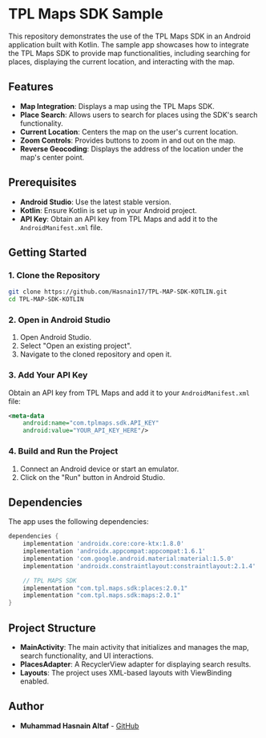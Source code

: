 # TPL Maps SDK Sample

This repository demonstrates the use of the TPL Maps SDK in an Android application built with Kotlin. The sample app showcases how to integrate the TPL Maps SDK to provide map functionalities, including searching for places, displaying the current location, and interacting with the map.

## Features

- **Map Integration**: Displays a map using the TPL Maps SDK.
- **Place Search**: Allows users to search for places using the SDK's search functionality.
- **Current Location**: Centers the map on the user's current location.
- **Zoom Controls**: Provides buttons to zoom in and out on the map.
- **Reverse Geocoding**: Displays the address of the location under the map's center point.

## Prerequisites

- **Android Studio**: Use the latest stable version.
- **Kotlin**: Ensure Kotlin is set up in your Android project.
- **API Key**: Obtain an API key from TPL Maps and add it to the `AndroidManifest.xml` file.

## Getting Started

### 1. Clone the Repository

```bash
git clone https://github.com/Hasnain17/TPL-MAP-SDK-KOTLIN.git
cd TPL-MAP-SDK-KOTLIN
```

### 2. Open in Android Studio

1. Open Android Studio.
2. Select "Open an existing project".
3. Navigate to the cloned repository and open it.

### 3. Add Your API Key

Obtain an API key from TPL Maps and add it to your `AndroidManifest.xml` file:

```xml
<meta-data
    android:name="com.tplmaps.sdk.API_KEY"
    android:value="YOUR_API_KEY_HERE"/>
```

### 4. Build and Run the Project

1. Connect an Android device or start an emulator.
2. Click on the "Run" button in Android Studio.

## Dependencies

The app uses the following dependencies:

```gradle
dependencies {
    implementation 'androidx.core:core-ktx:1.8.0'
    implementation 'androidx.appcompat:appcompat:1.6.1'
    implementation 'com.google.android.material:material:1.5.0'
    implementation 'androidx.constraintlayout:constraintlayout:2.1.4'

    // TPL MAPS SDK
    implementation "com.tpl.maps.sdk:places:2.0.1"
    implementation "com.tpl.maps.sdk:maps:2.0.1"
}
```

## Project Structure

- **MainActivity**: The main activity that initializes and manages the map, search functionality, and UI interactions.
- **PlacesAdapter**: A RecyclerView adapter for displaying search results.
- **Layouts**: The project uses XML-based layouts with ViewBinding enabled.

## Author

- **Muhammad Hasnain Altaf** - [GitHub](https://github.com/Hasnain17)
